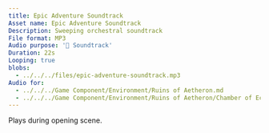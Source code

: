```yaml
---
title: Epic Adventure Soundtrack
Asset name: Epic Adventure Soundtrack
Description: Sweeping orchestral soundtrack
File format: MP3
Audio purpose: '🎼 Soundtrack'
Duration: 22s
Looping: true
blobs: 
  - ../../../files/epic-adventure-soundtrack.mp3
Audio for:
  - ../../../Game Component/Environment/Ruins of Aetheron.md
  - ../../../Game Component/Environment/Ruins of Aetheron/Chamber of Echoes.md
---
```


Plays during opening scene.


